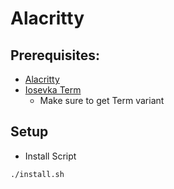 # Alacritty

## Prerequisites:
- [Alacritty](https://github.com/alacritty/alacritty)
- [Iosevka Term](https://github.com/be5invis/Iosevka)
  - Make sure to get Term variant

## Setup
- Install Script
```bash
./install.sh
```
